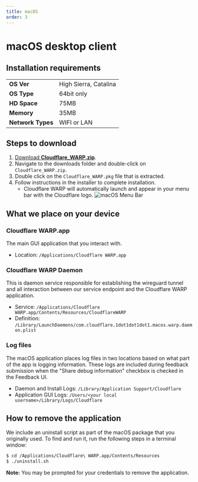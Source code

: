 ```yaml
---
title: macOS
order: 3
---
```


# macOS desktop client

## Installation requirements
<table>
  <tbody>
    <tr>
      <td><strong>OS Ver</strong></td>
      <td>High Sierra, Catalina</td>
    </tr>
    <tr>
      <td><strong>OS Type</strong></td>
      <td>64bit only</td>
    </tr>
    <tr>
      <td><strong>HD Space</strong></td>
      <td>75MB</td>
    </tr>
        <tr>
      <td><strong>Memory</strong></td>
      <td>35MB</td>
    </tr>
    <tr>
      <td><strong>Network Types</strong></td>
      <td>WIFI or LAN</td>
    </tr>
  </tbody>
</table>

## Steps to download
1. [Download __Cloudflare_WARP.zip__](https://www.cloudflarewarp.com/Cloudflare_WARP.zip).
1. Navigate to the downloads folder and double-click on `Cloudflare_WARP.zip`.
1. Double click on the `Cloudflare_WARP.pkg` file that is extracted.
1. Follow instructions in the installer to complete installation.
   * Cloudflare WARP will automatically launch and appear in your menu bar with the Cloudflare logo.
![macOS Menu Bar](../static/macOSMenuBar.png)

## What we place on your device

### Cloudflare WARP.app
The main GUI application that you interact with.
* Location: `/Applications/Cloudflare WARP.app`

### Cloudflare WARP Daemon
This is daemon service responsible for establishing the wireguard tunnel and all interaction between our service endpoint and the Cloudflare WARP application.
* Service: `/Applications/Cloudflare WARP.app/Contents/Resources/CloudflareWARP`
* Definition: `/Library/LaunchDaemons/com.cloudflare.1dot1dot1dot1.macos.warp.daemon.plist`

### Log files
The macOS application places log files in two locations based on what part of the app is logging information. These logs are included during feedback submission when the "Share debug information" checkbox is checked in the Feedback UI.
* Daemon and Install Logs: `/Library/Application Support/Cloudflare`
* Application GUI Logs: `/Users/<your local username>/Library/Logs/Cloudflare`

## How to remove the application
We include an uninstall script as part of the macOS package that you originally used. To find and run it, run the following steps in a terminal window:

```bash
$ cd /Applications/Cloudflare\ WARP.app/Contents/Resources
$ ./uninstall.sh
```

<Aside>

__Note:__ You may be prompted for your credentials to remove the application.

</Aside>
